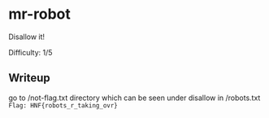 # mr-robot
Disallow it!

Difficulty: 1/5

## Writeup
go to /not-flag.txt directory which can be seen under disallow in /robots.txt<br>
```Flag: HNF{robots_r_taking_ovr}```
